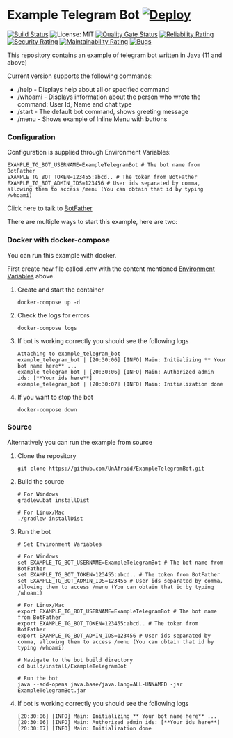# Example Telegram Bot [![Deploy](https://www.herokucdn.com/deploy/button.svg)](https://heroku.com/deploy?template=https://github.com/nizomovasadbek/ExampleTelegramBot)
[![Build Status](https://img.shields.io/endpoint.svg?url=https%3A%2F%2Factions-badge.atrox.dev%2FUnAfraid%2FExampleTelegramBot%2Fbadge&style=flat)](https://actions-badge.atrox.dev/UnAfraid/ExampleTelegramBot/goto) ![License: MIT](https://img.shields.io/badge/License-MIT-blue.svg) [![Quality Gate Status](https://sonarcloud.io/api/project_badges/measure?project=UnAfraid_ExampleTelegramBot&metric=alert_status)](https://sonarcloud.io/dashboard?id=UnAfraid_ExampleTelegramBot) [![Reliability Rating](https://sonarcloud.io/api/project_badges/measure?project=UnAfraid_ExampleTelegramBot&metric=reliability_rating)](https://sonarcloud.io/dashboard?id=UnAfraid_ExampleTelegramBot) [![Security Rating](https://sonarcloud.io/api/project_badges/measure?project=UnAfraid_ExampleTelegramBot&metric=security_rating)](https://sonarcloud.io/dashboard?id=UnAfraid_ExampleTelegramBot) [![Maintainability Rating](https://sonarcloud.io/api/project_badges/measure?project=UnAfraid_ExampleTelegramBot&metric=sqale_rating)](https://sonarcloud.io/dashboard?id=UnAfraid_ExampleTelegramBot) [![Bugs](https://sonarcloud.io/api/project_badges/measure?project=UnAfraid_ExampleTelegramBot&metric=bugs)](https://sonarcloud.io/dashboard?id=UnAfraid_ExampleTelegramBot)

This repository contains an example of telegram bot written in Java (11 and above)

Current version supports the following commands:
* /help - Displays help about all or specified command
* /whoami - Displays information about the person who wrote the command: User Id, Name and chat type
* /start - The default bot command, shows greeting message
* /menu - Shows example of Inline Menu with buttons

### Configuration
Configuration is supplied through Environment Variables:
```env
EXAMPLE_TG_BOT_USERNAME=ExampleTelegramBot # The bot name from BotFather
EXAMPLE_TG_BOT_TOKEN=123455:abcd.. # The token from BotFather
EXAMPLE_TG_BOT_ADMIN_IDS=123456 # User ids separated by comma, allowing them to access /menu (You can obtain that id by typing /whoami)
```
Click here to talk to [BotFather](https://t.me/BotFather)

There are multiple ways to start this example, here are two:

### Docker with docker-compose
You can run this example with docker.

First create new file called .env with the content mentioned [Environment Variables](#configuration) above.
1. Create and start the container
    ```shell script
    docker-compose up -d
    ```
2. Check the logs for errors
    ```shell script
    docker-compose logs
    ```
3. If bot is working correctly you should see the following logs
    ```shell script
    Attaching to example_telegram_bot
    example_telegram_bot | [20:30:06] [INFO] Main: Initializing ** Your bot name here** ...
    example_telegram_bot | [20:30:06] [INFO] Main: Authorized admin ids: [**Your ids here**]
    example_telegram_bot | [20:30:07] [INFO] Main: Initialization done
    ```
 4. If you want to stop the bot
    ```shell script
    docker-compose down
    ```

### Source
Alternatively you can run the example from source
1. Clone the repository
     ```shell script
    git clone https://github.com/UnAfraid/ExampleTelegramBot.git
    ```
2. Build the source
    ```shell script
   # For Windows
    gradlew.bat installDist

   # For Linux/Mac
   ./gradlew installDist
    ```
3. Run the bot
    ```shell script
    # Set Environment Variables
   
    # For Windows
    set EXAMPLE_TG_BOT_USERNAME=ExampleTelegramBot # The bot name from BotFather
    set EXAMPLE_TG_BOT_TOKEN=123455:abcd.. # The token from BotFather
    set EXAMPLE_TG_BOT_ADMIN_IDS=123456 # User ids separated by comma, allowing them to access /menu (You can obtain that id by typing /whoami)

    # For Linux/Mac
    export EXAMPLE_TG_BOT_USERNAME=ExampleTelegramBot # The bot name from BotFather
    export EXAMPLE_TG_BOT_TOKEN=123455:abcd.. # The token from BotFather
    export EXAMPLE_TG_BOT_ADMIN_IDS=123456 # User ids separated by comma, allowing them to access /menu (You can obtain that id by typing /whoami)
    
    # Navigate to the bot build directory
    cd build/install/ExampleTelegramBot

    # Run the bot
    java --add-opens java.base/java.lang=ALL-UNNAMED -jar ExampleTelegramBot.jar
    ```
 4. If bot is working correctly you should see the following logs
    ```shell script
    [20:30:06] [INFO] Main: Initializing ** Your bot name here** ...
    [20:30:06] [INFO] Main: Authorized admin ids: [**Your ids here**]
    [20:30:07] [INFO] Main: Initialization done
    ```
     
